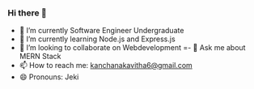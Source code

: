 ### Hi there 👋

- 🔭 I’m currently Software Engineer Undergraduate
- 🌱 I’m currently learning Node.js and Express.js
- 👯 I’m looking to collaborate on Webdevelopment
=- 💬 Ask me about MERN Stack
- 📫 How to reach me: kanchanakavitha6@gmail.com
- 😄 Pronouns: Jeki

